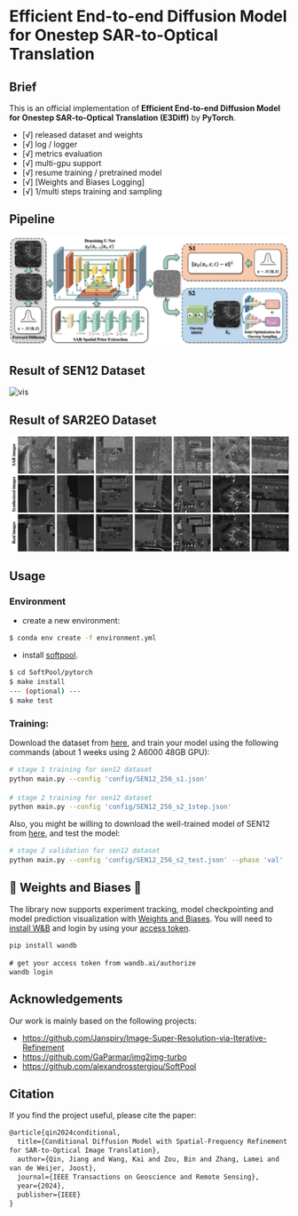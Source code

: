 <!--
 * @Description: 
 * @Date: 2024-11-23 12:26:20
 * @LastEditTime: 2024-11-23 16:41:34
 * @FilePath: /QJ/E3Diff/README.md
-->
# Efficient End-to-end Diffusion Model for Onestep SAR-to-Optical Translation

## Brief
This is an official implementation of **Efficient End-to-end Diffusion Model for Onestep SAR-to-Optical Translation (E3Diff)** by **PyTorch**.
- [√] released dataset and weights
- [√] log / logger
- [√] metrics evaluation
- [√] multi-gpu support
- [√] resume training / pretrained model
- [√] [Weights and Biases Logging]
- [√] 1/multi steps training and sampling

## Pipeline
![vis](/doc/pipeline.png)

## Result of SEN12 Dataset
![vis](/doc/sen12_vis.png)

## Result of SAR2EO Dataset
![vis](/doc/sar2eo_vis.png)




## Usage
### Environment
- create a new environment:
```bash
$ conda env create -f environment.yml

```

- install [softpool](https://github.com/alexandrosstergiou/SoftPool).
```bash
$ cd SoftPool/pytorch
$ make install
--- (optional) ---
$ make test
```


### Training:
Download the dataset from [here](https://drive.google.com/drive/folders/1KZMXgHsXUuztxPI44jKeFj29KYHLbopP?usp=sharing), and train your model using the following commands (about 1 weeks using 2 A6000 48GB GPU):


```bash
# stage 1 training for sen12 dataset
python main.py --config 'config/SEN12_256_s1.json'

# stage 2 training for sen12 dataset
python main.py --config 'config/SEN12_256_s2_1step.json'

```

Also, you might be willing to download the well-trained model of SEN12 from [here](https://drive.google.com/drive/folders/1KZMXgHsXUuztxPI44jKeFj29KYHLbopP?usp=sharing), and test the model:

```bash
# stage 2 validation for sen12 dataset
python main.py --config 'config/SEN12_256_s2_test.json' --phase 'val'  --seed 1
```



## 🚀 Weights and Biases 🎉

The library now supports experiment tracking, model checkpointing and model prediction visualization with [Weights and Biases](https://wandb.ai/site). You will need to [install W&B](https://pypi.org/project/wandb/) and login by using your [access token](https://wandb.ai/authorize). 

```
pip install wandb

# get your access token from wandb.ai/authorize
wandb login
```




## Acknowledgements

Our work is mainly based on the following projects:

- https://github.com/Janspiry/Image-Super-Resolution-via-Iterative-Refinement
- https://github.com/GaParmar/img2img-turbo
- https://github.com/alexandrosstergiou/SoftPool



## Citation
If you find the project useful, please cite the paper:



```
@article{qin2024conditional,
  title={Conditional Diffusion Model with Spatial-Frequency Refinement for SAR-to-Optical Image Translation},
  author={Qin, Jiang and Wang, Kai and Zou, Bin and Zhang, Lamei and van de Weijer, Joost},
  journal={IEEE Transactions on Geoscience and Remote Sensing},
  year={2024},
  publisher={IEEE}
}

```